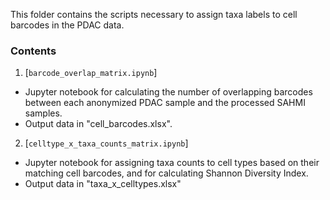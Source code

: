 This folder contains the scripts necessary to assign taxa labels to cell barcodes in the PDAC data. <br>

### Contents

1. [`barcode_overlap_matrix.ipynb`]
- Jupyter notebook for calculating the number of overlapping barcodes between each anonymized PDAC sample and the processed SAHMI samples.
- Output data in "cell_barcodes.xlsx".
2. [`celltype_x_taxa_counts_matrix.ipynb`]
- Jupyter notebook for assigning taxa counts to cell types based on their matching cell barcodes, and for calculating Shannon Diversity Index.
- Output data in "taxa_x_celltypes.xlsx"
